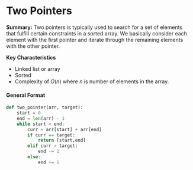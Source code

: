 # Two Pointers
**Summary:** Two pointers is typically used to search for a set of elements that fulfill certain constraints in a sorted array. We basically consider each element with the first pointer and iterate through the remaining elements with the other pointer.

**Key Characteristics**
- Linked list or array
- Sorted
- Complexity of $O(n)$ where $n$ is number of elements in the array.


#### General Format
```python
def two_pointer(arr, target):
    start = 0
    end = len(arr) - 1
    while start < end:
        curr = arr[start] + arr[end]
        if curr == target:
            return [start,end]
        elif curr > target:
            end -= 1
        else:
            end += 1
```